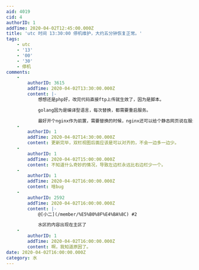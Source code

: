```yaml
---
aid: 4019
cid: 4
authorID: 1
addTime: 2020-04-02T12:45:00.000Z
title: 'utc 时间 13:30:00 停机维护，大约五分钟恢复正常。'
tags:
    - utc
    - '13'
    - '00'
    - '30'
    - 停机
comments:
    -
        authorID: 3615
        addTime: 2020-04-02T13:30:00.000Z
        content: |-
            想想还是php好，改完代码直接ftp上传就生效了，因为是脚本。

            golang因为是编译型语言，每次替换，都需要重启服务。

            最好开个nginx作为前置，需要替换的时候，nginx还可以给个静态网页说在服务器升级，而不是521报错
    -
        authorID: 1
        addTime: 2020-04-02T14:30:00.000Z
        content: 更新完毕，双栏视图后面应该是可以对齐的，不会一边多一边少。
    -
        authorID: 1
        addTime: 2020-04-02T15:00:00.000Z
        content: 不知道什么奇妙的情况，导致左边栏永远比右边栏少一个。
    -
        authorID: 1
        addTime: 2020-04-02T16:00:00.000Z
        content: 啥bug
    -
        authorID: 2592
        addTime: 2020-04-02T16:00:00.000Z
        content: |-
            @[小二](/member/%E5%B0%8F%E4%BA%8C) #2

            水区的内容出现在主区了
    -
        authorID: 1
        addTime: 2020-04-02T16:00:00.000Z
        content: 啊，我知道原因了。
date: 2020-04-02T16:00:00.000Z
category: 水
---
```




